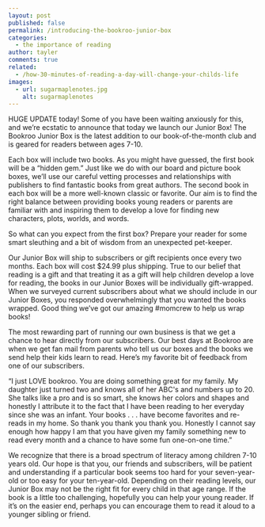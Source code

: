 ```yaml
---
layout: post
published: false
permalink: /introducing-the-bookroo-junior-box
categories:
  - the importance of reading
author: tayler
comments: true
related:
  - /how-30-minutes-of-reading-a-day-will-change-your-childs-life
images:
  - url: sugarmaplenotes.jpg
    alt: sugarmaplenotes
---
```

HUGE UPDATE today! Some of you have been waiting anxiously for this, and we’re ecstatic to announce that today we launch our Junior Box! The Bookroo Junior Box is the latest addition to our book-of-the-month club and is geared for readers between ages 7-10. 

Each box will include two books. As you might have guessed, the first book will be a “hidden gem.” Just like we do with our board and picture book boxes, we’ll use our careful vetting processes and relationships with publishers to find fantastic books from great authors. The second book in each box will be a more well-known classic or favorite. Our aim is to find the right balance between providing books young readers or parents are familiar with and inspiring them to develop a love for finding new characters, plots, worlds, and words.

So what can you expect from the first box? Prepare your reader for some smart sleuthing and a bit of wisdom from an unexpected pet-keeper.

Our Junior Box will ship to subscribers or gift recipients once every two months. Each box will cost $24.99 plus shipping. True to our belief that reading is a gift and that treating it as a gift will help children develop a love for reading, the books in our Junior Boxes will be individually gift-wrapped. When we surveyed current subscribers about what we should include in our Junior Boxes, you responded overwhelmingly that you wanted the books wrapped. Good thing we’ve got our amazing #momcrew to help us wrap books!

The most rewarding part of running our own business is that we get a chance to hear directly from our subscribers. Our best days at Bookroo are when we get fan mail from parents who tell us our boxes and the books we send help their kids learn to read. Here’s my favorite bit of feedback from one of our subscribers.

“I just LOVE bookroo. You are doing something great for my family. My daughter just turned two and knows all of her ABC's and numbers up to 20. She talks like a pro and is so smart, she knows her colors and shapes and honestly I attribute it to the fact that I have been reading to her everyday since she was an infant. Your books . . . have become favorites and re-reads in my home. So thank you thank you thank you. Honestly I cannot say enough how happy I am that you have given my family something new to read every month and a chance to have some fun one-on-one time.”

We recognize that there is a broad spectrum of literacy among children 7-10 years old. Our hope is that you, our friends and subscribers, will be patient and understanding if a particular book seems too hard for your seven-year-old or too easy for your ten-year-old. Depending on their reading levels, our Junior Box may not be the right fit for every child in that age range. If the book is a little too challenging, hopefully you can help your young reader. If it’s on the easier end, perhaps you can encourage them to read it aloud to a younger sibling or friend.
